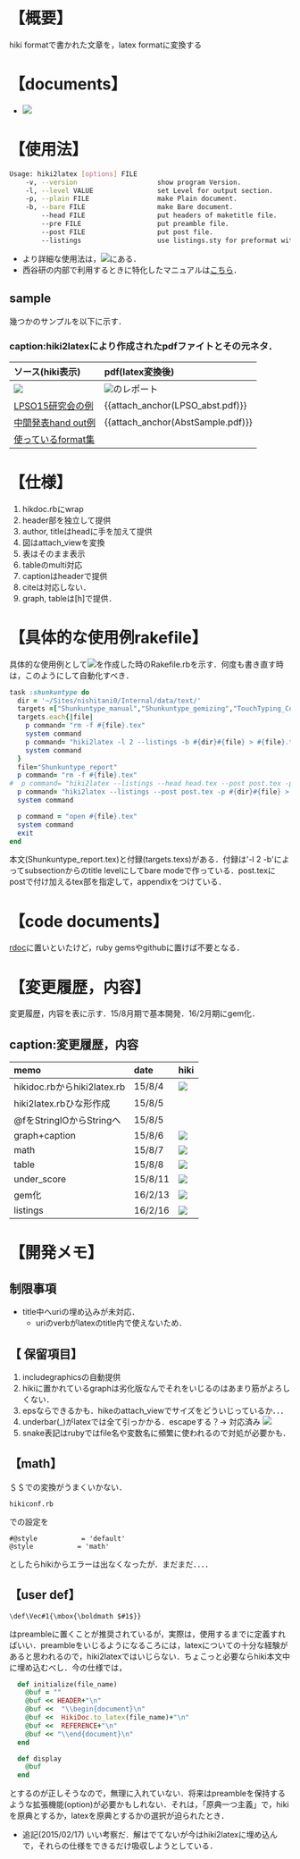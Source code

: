 # 【概要】
hiki formatで書かれた文章を，latex formatに変換する
# 【documents】
- ![](http://rubygems.org/gems/hiki2latex)

# 【使用法】
```bash
Usage: hiki2latex [options] FILE
    -v, --version                    show program Version.
    -l, --level VALUE                set Level for output section.
    -p, --plain FILE                 make Plain document.
    -b, --bare FILE                  make Bare document.
        --head FILE                  put headers of maketitle file.
        --pre FILE                   put preamble file.
        --post FILE                  put post file.
        --listings                   use listings.sty for preformat with style.
```
- より詳細な使用法は，![](hiki2latex_gemizing)にある．
- 西谷研の内部で利用するときに特化したマニュアルは[こちら](hiki2latex_manual)．

## sample
幾つかのサンプルを以下に示す．
### caption:hiki2latexにより作成されたpdfファイトとその元ネタ．

|ソース(hiki表示)|pdf(latex変換後)|
|:----|:----|
|![](Shunkuntype)|![](Shunkuntype)のレポート|
|[LPSO15研究会の例](LPSO15_fall_meeting_abst)|{{attach_anchor(LPSO_abst.pdf)}}|
|[中間発表hand out例](AbstSample)|{{attach_anchor(AbstSample.pdf)}}|
|[使っているformat集](DocumentFormatter_format_examples)|


# 【仕様】
1. hikdoc.rbにwrap
1. header部を独立して提供
1. author, titleはheadに手を加えて提供
1. 図はattach_viewを変換
1. 表はそのまま表示
  1. tableのmulti対応
1. captionはheaderで提供
1. citeは対応しない．
1. graph, tableは[h]で提供．

# 【具体的な使用例rakefile】
具体的な使用例として![](Shunkuntype_report)を作成した時のRakefile.rbを示す．何度も書き直す時は，このようにして自動化すべき．
```ruby
task :shunkuntype do
  dir = '~/Sites/nishitani0/Internal/data/text/'
  targets =["Shunkuntype_manual","Shunkuntype_gemizing","TouchTyping_Coding"]
  targets.each{|file|
    p command= "rm -f #{file}.tex"
    system command
    p command= "hiki2latex -l 2 --listings -b #{dir}#{file} > #{file}.tex"
    system command
  }
  file="Shunkuntype_report"
  p command= "rm -f #{file}.tex"
#  p command= "hiki2latex --listings --head head.tex --post post.tex -p #{dir}#{file} > #{file}.tex"
  p command= "hiki2latex --listings --post post.tex -p #{dir}#{file} > #{file}.tex"
  system command

  p command = "open #{file}.tex"
  system command
  exit
end
```
本文(Shunkuntype_report.tex)と付録(targets.texs)がある．付録は'-l 2 -b'によってsubsectionからのtitle levelにしてbare modeで作っている．post.texにpostで付け加えるtex部を指定して，appendixをつけている．

# 【code documents】
[rdoc](http://nishitani0.kwansei.ac.jp/~bob/nishitani0/rdocs/hiki2latex/index.html)に置いといたけど，ruby gemsやgithubに置けば不要となる．
# 【変更履歴，内容】
変更履歴，内容を表に示す．15/8月期で基本開発．16/2月期にgem化．
## caption:変更履歴，内容

|memo |date|hiki|
|:----|:----|:----|
|hikidoc.rbからhiki2latex.rb|15/8/4|![](hiki2latex_init)|
|hiki2latex.rbひな形作成|15/8/5|
|@fをStringIOからStringへ|15/8/5|
|graph+caption|15/8/6|![](LPSO15_fall_meeting_abst)|
|math|15/8/7| ![](hiki2latex_math)|
|table| 15/8/8| ![](hiki2latex_table)|
|under_score| 15/8/11 | ![](hiki2latex_math)|
|gem化| 16/2/13 | ![](hiki2latex_gemizing)|
|listings| 16/2/16 | ![](hiki2latex_listings)|


# 【開発メモ】
## 制限事項
- title中へuriの埋め込みが未対応．
  - uriのverbがlatexのtitle内で使えないため．
## 【 保留項目】
1. includegraphicsの自動提供
  1. hikiに置かれているgraphは劣化版なんでそれをいじるのはあまり筋がよろしくない．
  1. epsならできるかも．hikeのattach_viewでサイズをどういじっているか．．．
1. underbar(_)がlatexでは全て引っかかる．escapeする？-> 対応済み ![](hiki2latex_math)
  1. snake表記はrubyではfile名や変数名に頻繁に使われるので対処が必要かも．

## 【math】
＄＄での変換がうまくいかない．
```
hikiconf.rb
```
での設定を
```
#@style           = 'default'
@style           = 'math'
```
としたらhikiからエラーは出なくなったが．まだまだ．．．．

## 【user def】
```
\def\Vec#1{\mbox{\boldmath $#1$}}
```
はpreambleに置くことが推奨されているが，実際は，使用するまでに定義すればいい．preambleをいじるようになるころには，latexについての十分な経験があると思われるので，hiki2latexではいじらない．ちょこっと必要ならhiki本文中に埋め込むべし．今の仕様では，
```ruby
  def initialize(file_name)
    @buf = ""
    @buf << HEADER+"\n"
    @buf <<  "\\begin{document}\n"
    @buf <<  HikiDoc.to_latex(file_name)+"\n"
    @buf <<  REFERENCE+"\n"
    @buf << "\\end{document}\n"
  end

  def display
    @buf
  end
```
とするのが正しそうなので，無理に入れていない．将来はpreambleを保持するような拡張機能(option)が必要かもしれない．それは，「原典一つ主義」で，hikiを原典とするか，latexを原典とするかの選択が迫られたとき．
  - 追記(2015/02/17) いい考察だ．解はでてないが今はhiki2latexに埋め込んで，それらの仕様をできるだけ吸収しようとしている．

